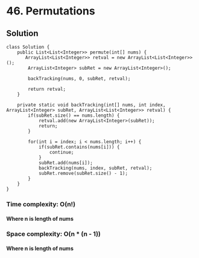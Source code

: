 # 46. Permutations
## Solution
```
class Solution {
    public List<List<Integer>> permute(int[] nums) {
       ArrayList<List<Integer>> retval = new ArrayList<List<Integer>>();
    	ArrayList<Integer> subRet = new ArrayList<Integer>();
    	
    	backTracking(nums, 0, subRet, retval);
    	
    	return retval;
    }

	private static void backTracking(int[] nums, int index, ArrayList<Integer> subRet, ArrayList<List<Integer>> retval) {
		if(subRet.size() == nums.length) {
			retval.add(new ArrayList<Integer>(subRet));
			return;
		}
		
		for(int i = index; i < nums.length; i++) {
			if(subRet.contains(nums[i])) {
				continue;
			}
			subRet.add(nums[i]);
			backTracking(nums, index, subRet, retval);
			subRet.remove(subRet.size() - 1);
		}
	}
}
```
### Time complexity: O(n!)
#### Where n is length of nums
### Space complexity: O(n * (n - 1))
#### Where n is length of nums